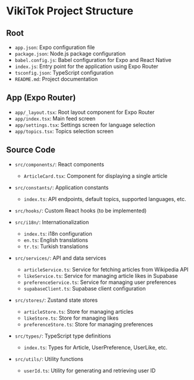 # VikiTok Project Structure

## Root
- `app.json`: Expo configuration file
- `package.json`: Node.js package configuration
- `babel.config.js`: Babel configuration for Expo and React Native
- `index.js`: Entry point for the application using Expo Router
- `tsconfig.json`: TypeScript configuration
- `README.md`: Project documentation

## App (Expo Router)
- `app/_layout.tsx`: Root layout component for Expo Router
- `app/index.tsx`: Main feed screen
- `app/settings.tsx`: Settings screen for language selection
- `app/topics.tsx`: Topics selection screen

## Source Code
- `src/components/`: React components
  - `ArticleCard.tsx`: Component for displaying a single article

- `src/constants/`: Application constants
  - `index.ts`: API endpoints, default topics, supported languages, etc.

- `src/hooks/`: Custom React hooks (to be implemented)

- `src/i18n/`: Internationalization
  - `index.ts`: i18n configuration
  - `en.ts`: English translations
  - `tr.ts`: Turkish translations

- `src/services/`: API and data services
  - `articleService.ts`: Service for fetching articles from Wikipedia API
  - `likeService.ts`: Service for managing article likes in Supabase
  - `preferenceService.ts`: Service for managing user preferences
  - `supabaseClient.ts`: Supabase client configuration

- `src/stores/`: Zustand state stores
  - `articleStore.ts`: Store for managing articles
  - `likeStore.ts`: Store for managing likes
  - `preferenceStore.ts`: Store for managing preferences

- `src/types/`: TypeScript type definitions
  - `index.ts`: Types for Article, UserPreference, UserLike, etc.

- `src/utils/`: Utility functions
  - `userId.ts`: Utility for generating and retrieving user ID
